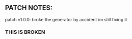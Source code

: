 ## PATCH NOTES:
patch v1.0.0: broke the generator by accident im still fixing it

### THIS IS BROKEN
